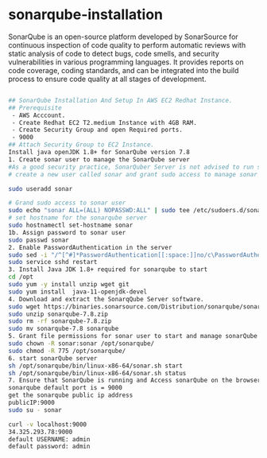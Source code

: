# sonarqube-installation


SonarQube is an open-source platform developed by SonarSource for continuous inspection of code quality to perform automatic reviews with static analysis of code to detect bugs, code smells, and security vulnerabilities in various programming languages. It provides reports on code coverage, coding standards, and can be integrated into the build process to ensure code quality at all stages of development.


``` sh

## SonarQube Installation And Setup In AWS EC2 Redhat Instance.
## Prerequisite
 - AWS Acccount.
 - Create Redhat EC2 T2.medium Instance with 4GB RAM.
 - Create Security Group and open Required ports.
 - 9000 
## Attach Security Group to EC2 Instance.
Install java openJDK 1.8+ for SonarQube version 7.8
1. Create sonar user to manage the SonarQube server
#As a good security practice, SonarQuber Server is not advised to run sonar service as a root user, 
# create a new user called sonar and grant sudo access to manage sonar services as follows

sudo useradd sonar

```

``` sh
# Grand sudo access to sonar user
sudo echo "sonar ALL=(ALL) NOPASSWD:ALL" | sudo tee /etc/sudoers.d/sonar
# set hostname for the sonarqube server
sudo hostnamectl set-hostname sonar 
1b. Assign password to sonar user
sudo passwd sonar
2. Enable PasswordAuthentication in the server
sudo sed -i "/^[^#]*PasswordAuthentication[[:space:]]no/c\PasswordAuthentication yes" /etc/ssh/sshd_config
sudo service sshd restart
3. Install Java JDK 1.8+ required for sonarqube to start
cd /opt
sudo yum -y install unzip wget git
sudo yum install  java-11-openjdk-devel
4. Download and extract the SonarqQube Server software.
sudo wget https://binaries.sonarsource.com/Distribution/sonarqube/sonarqube-7.8.zip
sudo unzip sonarqube-7.8.zip
sudo rm -rf sonarqube-7.8.zip
sudo mv sonarqube-7.8 sonarqube
5. Grant file permissions for sonar user to start and manage sonarQube
sudo chown -R sonar:sonar /opt/sonarqube/
sudo chmod -R 775 /opt/sonarqube/
6. start sonarQube server
sh /opt/sonarqube/bin/linux-x86-64/sonar.sh start 
sh /opt/sonarqube/bin/linux-x86-64/sonar.sh status
7. Ensure that SonarQube is running and Access sonarQube on the browser
sonarqube default port is = 9000
get the sonarqube public ip address
publicIP:9000
sudo su - sonar

```
``` sh
curl -v localhost:9000
34.325.293.78:9000
default USERNAME: admin
default password: admin

```
